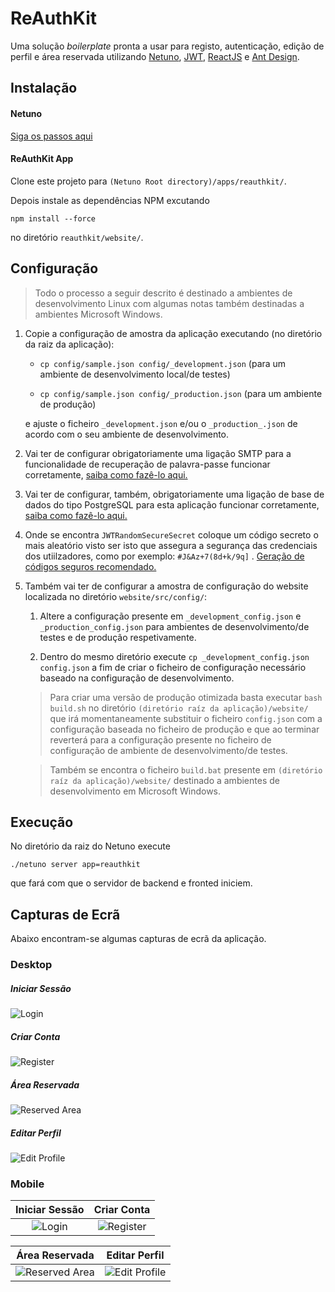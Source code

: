 # ReAuthKit

Uma solução *boilerplate* pronta a usar para registo, autenticação, edição de perfil e área reservada utilizando [Netuno](https://www.netuno.org/), [JWT](https://jwt.io/), [ReactJS](https://reactjs.org/) e [Ant Design](https://ant.design/).

## Instalação

#### Netuno

[Siga os passos aqui](https://doc.netuno.org/docs/pt-PT/installation/)

#### ReAuthKit App

Clone este projeto para `(Netuno Root directory)/apps/reauthkit/`.

Depois instale as dependências NPM excutando

`npm install --force` 

no diretório `reauthkit/website/`.

## Configuração

> Todo o processo a seguir descrito é destinado a ambientes de desenvolvimento Linux com algumas notas também destinadas a ambientes Microsoft Windows.

1. Copie a configuração de amostra da aplicação executando (no diretório da raiz da aplicação):

    * `cp config/sample.json config/_development.json` (para um ambiente de desenvolvimento local/de testes)

    * `cp config/sample.json config/_production.json` (para um ambiente de produção)

    e ajuste o ficheiro `_development.json` e/ou o `_production_.json` de acordo com o seu ambiente de desenvolvimento.

2. Vai ter de configurar obrigatoriamente uma ligação SMTP para a funcionalidade de recuperação de palavra-passe funcionar corretamente, [saiba como fazê-lo aqui.](https://doc.netuno.org/docs/pt-PT/academy/server/services/sending-emails/)

3. Vai ter de configurar, também, obrigatoriamente uma ligação de base de dados do tipo PostgreSQL para esta aplicação funcionar corretamente, [saiba como fazê-lo aqui.](https://doc.netuno.org/docs/pt-PT/academy/server/database/psql/)

4. Onde se encontra `JWTRandomSecureSecret` coloque um código secreto o mais aleatório visto ser isto que assegura a segurança das credenciais dos utiilzadores, como por exemplo: `#J&Az+7(8d+k/9q]` . [Geração de códigos seguros recomendado.](https://passwordsgenerator.net/)

5. Também vai ter de configurar a amostra de configuração do website localizada no diretório `website/src/config/`:

    1. Altere a configuração presente em `_development_config.json` e `_production_config.json` para ambientes de desenvolvimento/de testes e de produção respetivamente.

    2. Dentro do mesmo diretório execute `cp _development_config.json config.json` a fim de criar o ficheiro de configuração necessário baseado na configuração de desenvolvimento.

    > Para criar uma versão de produção otimizada basta executar `bash build.sh` no diretório `(diretório raíz da aplicação)/website/` que irá momentaneamente substituir o ficheiro `config.json` com a configuração baseada no ficheiro de produção e que ao terminar reverterá para a configuração presente no ficheiro de configuração de ambiente de desenvolvimento/de testes.

    > Também se encontra o ficheiro `build.bat` presente em `(diretório raíz da aplicação)/website/` destinado a ambientes de desenvolvimento em Microsoft Windows.

## Execução

No diretório da raiz do Netuno execute

`./netuno server app=reauthkit`

que fará com que o servidor de backend e fronted iniciem.

## Capturas de Ecrã

Abaixo encontram-se algumas capturas de ecrã da aplicação.

### Desktop

##### Iniciar Sessão
![Login](https://raw.githubusercontent.com/netuno-org/reauthkit/main/docs/prinstscreens/desktop/login.png)
##### Criar Conta
![Register](https://raw.githubusercontent.com/netuno-org/reauthkit/main/docs/prinstscreens/desktop/registration.png)
##### Área Reservada
![Reserved Area](https://raw.githubusercontent.com/netuno-org/reauthkit/main/docs/prinstscreens/desktop/reserved-area.png)
##### Editar Perfil
![Edit Profile](https://raw.githubusercontent.com/netuno-org/reauthkit/main/docs/prinstscreens/desktop/edit-profile.png)

### Mobile

Iniciar Sessão  |  Criar Conta
:-------------------------:|:-------------------------:
![Login](https://raw.githubusercontent.com/netuno-org/reauthkit/main/docs/prinstscreens/mobile/login.png)  |  ![Register](https://raw.githubusercontent.com/netuno-org/reauthkit/main/docs/prinstscreens/mobile/registration.png)

Área Reservada |  Editar Perfil
:-------------------------:|:-------------------------:
![Reserved Area](https://raw.githubusercontent.com/netuno-org/reauthkit/main/docs/prinstscreens/mobile/reserved-area.png)  |  ![Edit Profile](https://raw.githubusercontent.com/netuno-org/reauthkit/main/docs/prinstscreens/mobile/edit-profile.png)
